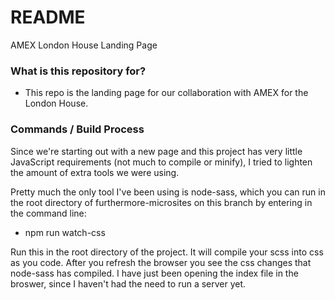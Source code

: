# README #

AMEX London House Landing Page

### What is this repository for? ###

* This repo is the landing page for our collaboration with AMEX for the London House.

### Commands / Build Process ###


Since we're starting out with a new page and this project has very little JavaScript requirements (not much to compile or minify), I tried to lighten the amount of extra tools we were using.

Pretty much the only tool I've been using is node-sass, which you can run in the root directory of furthermore-microsites on this branch by entering in the command line:

* npm run watch-css

Run this in the root directory of the project. It will compile your scss into css as you code. After you refresh the browser you see the css changes that node-sass has compiled. I have just been opening the index file in the broswer, since I haven't had the need to run a server yet.
